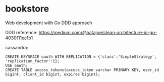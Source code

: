 # bookstore
Web development with Go
DDD approach

DDD reference:
https://medium.com/@hatajoe/clean-architecture-in-go-4030f11ec1b1


cassandra:

```
CREATE KEYSPACE oauth WITH REPLICATION = {'class':'SimpleStrategy', 'replication_factor':1};
USE oauth;
CREATE TABLE access_tokens(access_token varchar PRIMARY KEY, user_id bigint, client_id bigint, expires bigint);
```
